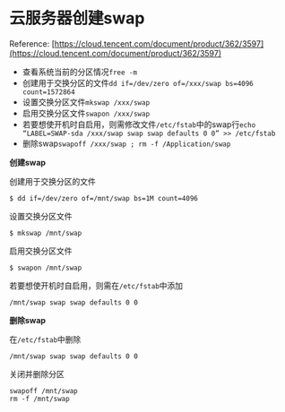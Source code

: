 # 云服务器创建swap
Reference: [https://cloud.tencent.com/document/product/362/3597](https://cloud.tencent.com/document/product/362/3597)

-   查看系统当前的分区情况`free -m`
-   创建用于交换分区的文件`dd if=/dev/zero of=/xxx/swap bs=4096 count=1572864`
-   设置交换分区文件`mkswap /xxx/swap`
-   启用交换分区文件`swapon /xxx/swap`
-   若要想使开机时自启用，则需修改文件`/etc/fstab`中的swap行`echo “LABEL=SWAP-sda /xxx/swap swap swap defaults 0 0” >> /etc/fstab`
-   删除swap`swapoff /xxx/swap ; rm -f /Application/swap`

**创建swap**

创建用于交换分区的文件

    $ dd if=/dev/zero of=/mnt/swap bs=1M count=4096
 
设置交换分区文件

    $ mkswap /mnt/swap

启用交换分区文件

    $ swapon /mnt/swap

若要想使开机时自启用，则需在`/etc/fstab`中添加

    /mnt/swap swap swap defaults 0 0

**删除swap**

在`/etc/fstab`中删除

    /mnt/swap swap swap defaults 0 0

关闭并删除分区

    swapoff /mnt/swap
    rm -f /mnt/swap

<!--stackedit_data:
eyJoaXN0b3J5IjpbMTkzODkwMTU0Nl19
-->